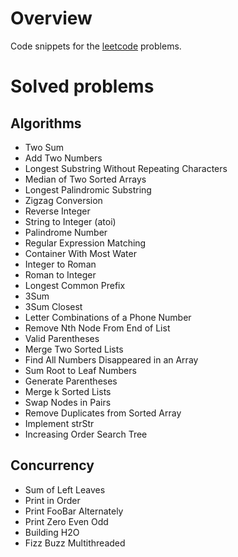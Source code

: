 # Overview
Code snippets for the [leetcode](https://leetcode.com) problems.
# Solved problems
## Algorithms
- Two Sum
- Add Two Numbers
- Longest Substring Without Repeating Characters
- Median of Two Sorted Arrays
- Longest Palindromic Substring
- Zigzag Conversion
- Reverse Integer
- String to Integer (atoi)
- Palindrome Number
- Regular Expression Matching
- Container With Most Water
- Integer to Roman
- Roman to Integer
- Longest Common Prefix
- 3Sum
- 3Sum Closest
- Letter Combinations of a Phone Number
- Remove Nth Node From End of List
- Valid Parentheses
- Merge Two Sorted Lists
- Find All Numbers Disappeared in an Array
- Sum Root to Leaf Numbers
- Generate Parentheses
- Merge k Sorted Lists
- Swap Nodes in Pairs
- Remove Duplicates from Sorted Array
- Implement strStr
- Increasing Order Search Tree
## Concurrency
- Sum of Left Leaves
- Print in Order
- Print FooBar Alternately
- Print Zero Even Odd
- Building H2O
- Fizz Buzz Multithreaded